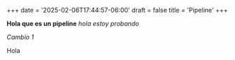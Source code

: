 +++
date = '2025-02-06T17:44:57-06:00'
draft = false
title = 'Pipeline'
+++

**Hola que es un pipeline**
*hola estoy probando*

*Cambio 1*


Hola


